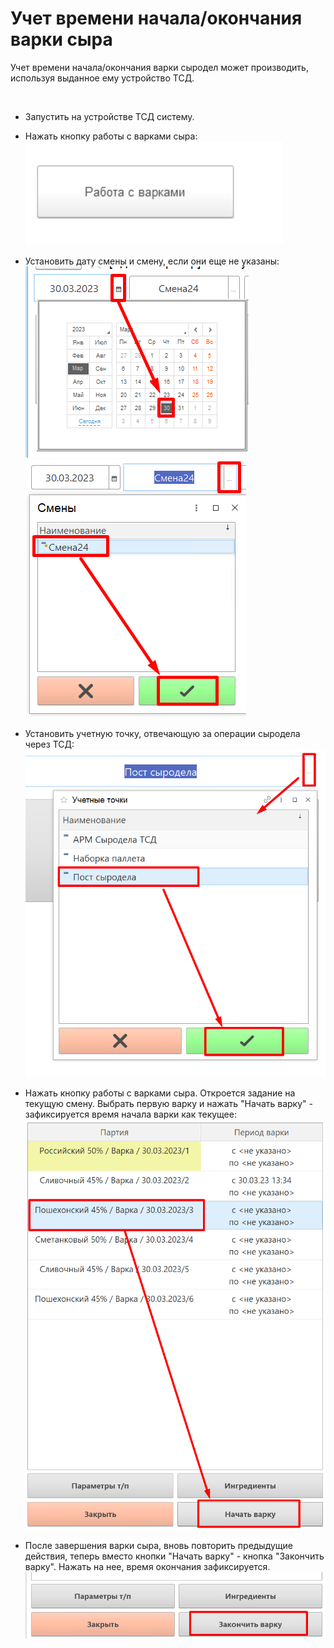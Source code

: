 # Учет времени начала/окончания варки сыра


Учет времени начала/окончания варки сыродел может производить, используя выданное ему устройство ТСД. 

 

-   Запустить на устройстве ТСД систему.
-   Нажать кнопку работы с варками сыра:  
    ![](AccountingTimeBeginEndTSD.assets/1.png)
    
-   Установить дату смены и смену, если они еще не указаны:  
    ![](AccountingTimeBeginEndTSD.assets/2.png)
           
    ![](AccountingTimeBeginEndTSD.assets/3.png)
    
-   Установить учетную точку, отвечающую за операции сыродела через ТСД:  
    ![](AccountingTimeBeginEndTSD.assets/4.png)
    
-   Нажать кнопку работы с варками сыра. Откроется задание на текущую
    смену. Выбрать первую варку и нажать "Начать варку" - зафиксируется
    время начала варки как текущее:  
    ![](AccountingTimeBeginEndTSD.assets/5.png)
    
-   После завершения варки сыра, вновь повторить предыдущие действия, теперь вместо кнопки "Начать варку" - кнопка "Закончить варку". Нажать на нее, время окончания зафиксируется.  
    ![](AccountingTimeBeginEndTSD.assets/6.png)
    
